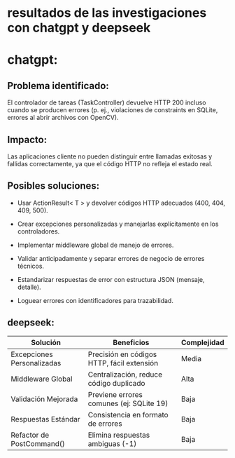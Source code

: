 # resultados de las investigaciones con chatgpt y deepseek

# chatgpt:

## Problema identificado:
El controlador de tareas (TaskController) devuelve HTTP 200 incluso cuando se producen errores (p. ej., violaciones de constraints en SQLite, errores al abrir archivos con OpenCV).

## Impacto:
Las aplicaciones cliente no pueden distinguir entre llamadas exitosas y fallidas correctamente, ya que el código HTTP no refleja el estado real.

## Posibles soluciones:

- Usar ActionResult< T > y devolver códigos HTTP adecuados (400, 404, 409, 500).

- Crear excepciones personalizadas y manejarlas explícitamente en los controladores.

- Implementar middleware global de manejo de errores.

- Validar anticipadamente y separar errores de negocio de errores técnicos.

- Estandarizar respuestas de error con estructura JSON (mensaje, detalle).

- Loguear errores con identificadores para trazabilidad.


## deepseek:

| Solución                 | Beneficios                                 | Complejidad |
|--------------------------|--------------------------------------------|-------------|
| Excepciones Personalizadas | Precisión en códigos HTTP, fácil extensión | Media       |
| Middleware Global        | Centralización, reduce código duplicado    | Alta        |
| Validación Mejorada      | Previene errores comunes (ej: SQLite 19)   | Baja        |
| Respuestas Estándar      | Consistencia en formato de errores         | Baja        |
| Refactor de PostCommand()| Elimina respuestas ambiguas (-1)           | Baja        |

